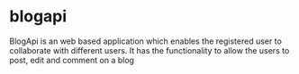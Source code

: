 # blogapi
BlogApi is an web based application which enables the registered user to collaborate with different users. It has the functionality to allow the users to post, edit and comment on a blog
